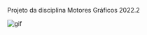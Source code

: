 Projeto da disciplina Motores Gráficos 2022.2

![gif](Screenshots/quick_showcase.gif)

<!---  ![image](Screenshots/Initial_Menu.png) -->
